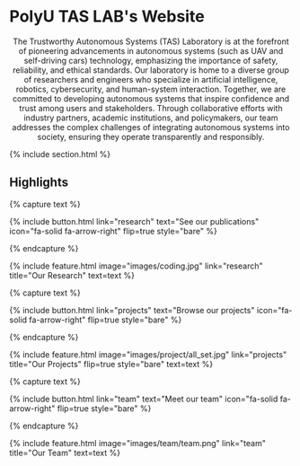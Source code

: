 ---
---

# PolyU TAS LAB's Website
<p align="center">
The Trustworthy Autonomous Systems (TAS) Laboratory is at the forefront of pioneering advancements in autonomous systems (such as UAV and self-driving cars) technology, emphasizing the importance of safety, reliability, and ethical standards. Our laboratory is home to a diverse group of researchers and engineers who specialize in artificial intelligence, robotics, cybersecurity, and human-system interaction. Together, we are committed to developing autonomous systems that inspire confidence and trust among users and stakeholders. Through collaborative efforts with industry partners, academic institutions, and policymakers, our team addresses the complex challenges of integrating autonomous systems into society, ensuring they operate transparently and responsibly.
</p>


{% include section.html %}

## Highlights

{% capture text %}

<!-- **Trustworthiness** **Intelligence**  **Innovation**  **Autonomy** -->

{%
  include button.html
  link="research"
  text="See our publications"
  icon="fa-solid fa-arrow-right"
  flip=true
  style="bare"
%}

{% endcapture %}

{%
  include feature.html
  image="images/coding.jpg"
  link="research"
  title="Our Research"
  text=text
%}

{% capture text %}



{%
  include button.html
  link="projects"
  text="Browse our projects"
  icon="fa-solid fa-arrow-right"
  flip=true
  style="bare"
%}

{% endcapture %}

{%
  include feature.html
  image="images/project/all_set.jpg"
  link="projects"
  title="Our Projects"
  flip=true
  style="bare"
  text=text
%}

{% capture text %}



{%
  include button.html
  link="team"
  text="Meet our team"
  icon="fa-solid fa-arrow-right"
  flip=true
  style="bare"
%}

{% endcapture %}

{%
  include feature.html
  image="images/team/team.png"
  link="team"
  title="Our Team"
  text=text
%}
